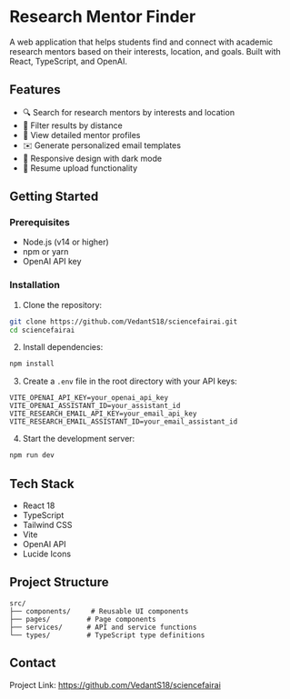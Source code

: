 # Research Mentor Finder

A web application that helps students find and connect with academic research mentors based on their interests, location, and goals. Built with React, TypeScript, and OpenAI.

## Features

- 🔍 Search for research mentors by interests and location
- 📍 Filter results by distance
- 👥 View detailed mentor profiles
- ✉️ Generate personalized email templates
- 📱 Responsive design with dark mode
- 📄 Resume upload functionality

## Getting Started

### Prerequisites

- Node.js (v14 or higher)
- npm or yarn
- OpenAI API key

### Installation

1. Clone the repository:
```bash
git clone https://github.com/VedantS18/sciencefairai.git
cd sciencefairai
```

2. Install dependencies:
```bash
npm install
```

3. Create a `.env` file in the root directory with your API keys:
```env
VITE_OPENAI_API_KEY=your_openai_api_key
VITE_OPENAI_ASSISTANT_ID=your_assistant_id
VITE_RESEARCH_EMAIL_API_KEY=your_email_api_key
VITE_RESEARCH_EMAIL_ASSISTANT_ID=your_email_assistant_id
```

4. Start the development server:
```bash
npm run dev
```

## Tech Stack

- React 18
- TypeScript
- Tailwind CSS
- Vite
- OpenAI API
- Lucide Icons

## Project Structure

```
src/
├── components/     # Reusable UI components
├── pages/         # Page components
├── services/      # API and service functions
└── types/         # TypeScript type definitions
```

## Contact
Project Link: https://github.com/VedantS18/sciencefairai
